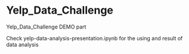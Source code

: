 # Yelp_Data_Challenge
Yelp_Data_Challenge DEMO part 


Check yelp-data-analysis-presentation.ipynb for the using and result of data analysis
